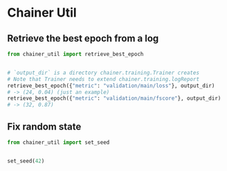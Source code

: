 # Chainer Util

## Retrieve the best epoch from a log

```python
from chainer_util import retrieve_best_epoch


# `output_dir` is a directory chainer.training.Trainer creates
# Note that Trainer needs to extend chainer.training.logReport
retrieve_best_epoch({"metric": "validation/main/loss"}, output_dir)
# -> (24, 0.04) (just an example)
retrieve_best_epoch({"metric": "validation/main/fscore"}, output_dir)
# -> (32, 0.87)
```


## Fix random state

```python
from chainer_util import set_seed


set_seed(42)
```
